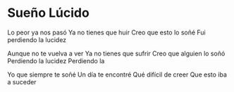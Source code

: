 # Sueño Lúcido

Lo peor ya nos pasó
Ya no tienes que huir
Creo que esto lo soñé
Fui perdiendo la lucidez

Aunque no te vuelva a ver
Ya no tienes que sufrir
Creo que alguien lo soñó
Perdiendo la lucidez
Perdiendo la

Yo que siempre te soñé
Un día te encontré
Qué difícil de creer
Que esto iba a suceder
